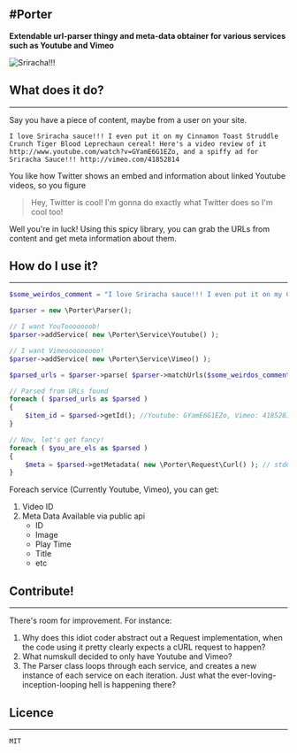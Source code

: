 #Porter
---

**Extendable url-parser thingy and meta-data obtainer for various services such as Youtube and Vimeo**

![Sriracha!!!](http://static-l3.blogcritics.org/09/10/09/115849/091006sriracha.jpg)

## What does it do?
---
Say you have a piece of content, maybe from a user on your site.

    I love Sriracha sauce!!! I even put it on my Cinnamon Toast Struddle Crunch Tiger Blood Leprechaun cereal! Here's a video review of it http://www.youtube.com/watch?v=GYamE6G1EZo, and a spiffy ad for Sriracha Sauce!!! http://vimeo.com/41852814 

You like how Twitter shows an embed and information about linked Youtube videos, so you figure

>Hey, Twitter is cool! I'm gonna do exactly what Twitter does so I'm cool too!

Well you're in luck! Using this spicy library, you can grab the URLs from content and get meta information about them.

## How do I use it?
---
```php
$some_weirdos_comment = "I love Sriracha sauce!!! I even put it on my Cinnamon Toast Struddle Crunch Tiger Blood Leprechaun cereal! Here's a video review of it http://www.youtube.com/watch?v=GYamE6G1EZo, and a spiffy ad for Sriracha Sauce!!! http://vimeo.com/41852814";

$parser = new \Porter\Parser();

// I want YouTooooooob!
$parser->addService( new \Porter\Service\Youtube() );

// I want Vimeooooooooo!
$parser->addService( new \Porter\Service\Vimeo() );

$parsed_urls = $parser->parse( $parser->matchUrls($some_weirdos_comment) );

// Parsed from URLs found
foreach ( $parsed_urls as $parsed )
{
    $item_id = $parsed->getId(); //Youtube: GYamE6G1EZo, Vimeo: 41852814
}

// Now, let's get fancy!
foreach ( $you_are_els as $parsed )
{
    $meta = $parsed->getMetadata( new \Porter\Request\Curl() ); // stdClass of data
}

```


Foreach service (Currently Youtube, Vimeo), you can get:

1. Video ID
2. Meta Data Available via public api
    * ID
    * Image
    * Play Time
    * Title
    * etc
    
## Contribute!
---
There's room for improvement. For instance:

1. Why does this idiot coder abstract out a Request implementation, when the code using it pretty clearly expects a cURL request to happen?
2. What numskull decided to only have Youtube and Vimeo?
3. The Parser class loops through each service, and creates a new instance of each service on each iteration. Just what the ever-loving-inception-looping hell is happening there?

## Licence
---
```
MIT
```
